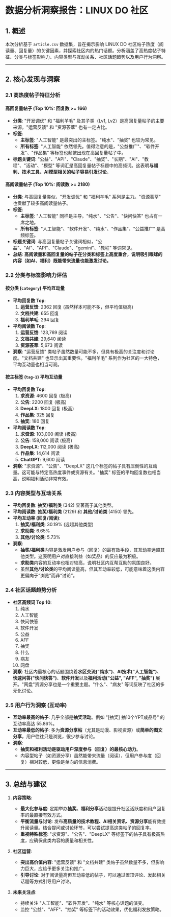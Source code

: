 # 数据分析洞察报告：LINUX DO 社区

## 1. 概述

本次分析基于 `article.csv` 数据集，旨在揭示影响 LINUX DO 社区帖子热度（阅读量、回复量）的关键因素，并探索社区内的热门话题。分析涵盖了高热度帖子特征、分类与标签影响力、内容类型与互动关系、社区话题趋势以及用户行为洞察。

---

## 2. 核心发现与洞察

### 2.1 高热度帖子特征分析

#### 高回复量帖子 (Top 10%: 回复数 >= 166)
*   **分类**: "开发调优" 和 "福利羊毛" 及其子类（Lv1, Lv2）是高回复量帖子的主要来源。"运营反馈" 和 "资源荟萃" 也有一定占比。
*   **标签**:
    *   **主标签**: "人工智能" 是最突出的主标签。"纯水"、"抽奖" 也较为常见。
    *   **所有标签**: "人工智能" 依然领先。值得注意的是，"公益推广"、"软件开发"、"作品集" 等标签也频繁出现在高回复量帖子中。
*   **标题关键词**: "公益"、"API"、"Claude"、"抽奖"、"长期"、"AI"、"教程"、"活动"、"模型" 等词汇是高回复量帖子标题中的高频词。这表明**与福利、技术工具、AI模型相关的帖子容易引发讨论**。

#### 高阅读量帖子 (Top 10%: 阅读数 >= 2180)
*   **分类**: 与高回复量类似，"开发调优" 和 "福利羊毛" 系列是主力。"资源荟萃" 也贡献了较多高阅读量帖子。
*   **标签**:
    *   **主标签**: "人工智能" 同样是主导。"纯水"、"公告"、"快问快答" 也占有一席之地。
    *   **所有标签**: "人工智能"、"软件开发"、"纯水"、"作品集"、"公益推广" 是高频标签。
*   **标题关键词**: 与高回复量帖子关键词相似，"公益"、"AI"、"API"、"Claude"、"gemini"、"教程" 等词常见。
*   **总结**: **高阅读量和高回复量的帖子在分类和标签上高度重合，说明吸引眼球的内容（如AI、福利）既能带来流量也能激发讨论。**

### 2.2 分类与标签影响力评估

#### 按分类 (`category`) 平均互动量
*   **平均回复数 Top**:
    1.  **运营反馈**: 2362 回复 (虽然样本可能不多，但平均值极高)
    2.  **文档共建**: 655 回复
    3.  **福利羊毛**: 294 回复
*   **平均阅读数 Top**:
    1.  **运营反馈**: 123,769 阅读
    2.  **文档共建**: 29,640 阅读
    3.  **资源荟萃**: 5,673 阅读
*   **洞察**: "运营反馈" 类帖子虽然数量可能不多，但具有极高的关注度和讨论度。"文档共建" 也显示出其重要性。"福利羊毛" 系列作为社区的一大特色，平均互动量也相当可观。

#### 按主标签 (`tag-1`) 平均互动量
*   **平均回复数 Top**:
    1.  **求资源**: 4600 回复 (极高)
    2.  **公告**: 2200 回复 (极高)
    3.  **DeepLX**: 1800 回复 (极高)
    4.  **作品集**: 325 回复
    5.  **抽奖**: 180 回复
*   **平均阅读数 Top**:
    1.  **求资源**: 103,000 阅读 (极高)
    2.  **公告**: 158,000 阅读 (极高)
    3.  **DeepLX**: 112,000 阅读 (极高)
    4.  **作品集**: 14,614 阅读
    5.  **ChatGPT**: 9,600 阅读
*   **洞察**: "求资源"、"公告"、"DeepLX" 这几个标签的帖子具有压倒性的互动量。这可能与特定高热度事件或资源有关。"抽奖" 标签的平均回复数也相当高，说明福利活动非常有效。

### 2.3 内容类型与互动关系

*   **平均回复数**: **抽奖/福利类** (342) 显著高于其他类型。
*   **平均阅读数**: **抽奖/福利类** (2129) 和 **其他/讨论类** (4150) 领先。
*   **平均互动率 (回复/阅读)**:
    1.  **抽奖/福利类**: 30.19% (远超其他类型)
    2.  **求助类**: 6.65%
    3.  **其他/讨论类**: 5.73%
*   **洞察**: 
    *   **抽奖/福利类**内容是激发用户参与（回复）的最有效手段，其互动率远超其他类型。这表明用户对直接利益（如奖品）的反应最为积极。
    *   **求助类**内容的互动率也相对较高，说明社区内互帮互助的氛围良好。
    *   虽然**其他/讨论类**的平均阅读量高，但其互动率较低，可能意味着这类内容更偏向于“浏览”而非“讨论”。

### 2.4 社区话题趋势分析

*   **社区高频词 Top 10**:
    1.  纯水
    2.  人工智能
    3.  快问快答
    4.  软件开发
    5.  公益
    6.  AFF
    7.  抽奖
    8.  什么
    9.  病友
    10. 网盘
*   **洞察**: 社区内最核心的话题围绕着**水区交流("纯水")**、**AI技术("人工智能")**、**快速问答("快问快答")**、**软件开发**以及**福利活动("公益", "AFF", "抽奖")** 展开。"网盘"资源分享也是一个重要主题。"什么"、"病友" 等词反映了社区的多元化讨论。

### 2.5 用户行为洞察 (互动率)

*   **互动率最高的帖子**: 几乎全部是**抽奖活动**。例如 "[抽奖] 抽10个YPT成品号" 的互动率高达 55.86%。
*   **互动率最低的帖子**: 多为**资源分享帖**（尤其是动漫、影视资源）或**简单的图文分享**，用户往往只是浏览，很少参与讨论。
*   **洞察**: 
    *   **抽奖和福利活动是驱动用户深度参与（回复）的最核心动力**。
    *   内容型帖子（如资源分享）虽然能带来流量（阅读），但用户参与度（回复）相对较低，更像是单向的信息消费。

---

## 3. 总结与建议

1.  **内容策略**:
    *   **最大化参与度**: 定期举办**抽奖、福利分享**活动是提升社区活跃度和用户回复率的最直接有效方式。
    *   **平衡流量与讨论**: 发布**高质量的技术教程、AI相关资讯、资源分享**能有效提升阅读量。结合提问或讨论环节，可以尝试提高这类帖子的回复率。
    *   **重视特殊标签**: "求资源"、"公告"、"DeepLX" 等标签下的帖子具有极高热度，应确保此类内容的质量和相关性。

2.  **社区运营**:
    *   **突出高价值内容**: "运营反馈" 和 "文档共建" 类帖子虽然数量不多，但影响力巨大，应给予更多关注和推广。
    *   **引导讨论**: 对于阅读量高但互动率低的帖子，可以通过置顶评论、发起相关话题等方式引导用户讨论。

3.  **未来关注点**:
    *   持续关注 "人工智能"、"软件开发"、"纯水" 等核心话题的演变。
    *   监控 "公益"、"AFF"、"抽奖" 等标签下的活动效果，优化福利发放策略。